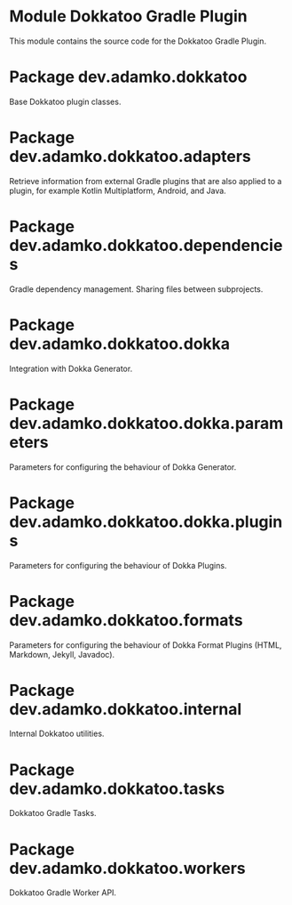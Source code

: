 # Module Dokkatoo Gradle Plugin

This module contains the source code for the Dokkatoo Gradle Plugin.

# Package dev.adamko.dokkatoo

Base Dokkatoo plugin classes.

# Package dev.adamko.dokkatoo.adapters

Retrieve information from external Gradle plugins that are also applied to a plugin,
for example Kotlin Multiplatform, Android, and Java.

# Package dev.adamko.dokkatoo.dependencies

Gradle dependency management. Sharing files between subprojects.

# Package dev.adamko.dokkatoo.dokka

Integration with Dokka Generator.

# Package dev.adamko.dokkatoo.dokka.parameters

Parameters for configuring the behaviour of Dokka Generator.

# Package dev.adamko.dokkatoo.dokka.plugins

Parameters for configuring the behaviour of Dokka Plugins.

# Package dev.adamko.dokkatoo.formats

Parameters for configuring the behaviour of Dokka Format Plugins (HTML, Markdown, Jekyll, Javadoc).

# Package dev.adamko.dokkatoo.internal

Internal Dokkatoo utilities.

# Package dev.adamko.dokkatoo.tasks

Dokkatoo Gradle Tasks.

# Package dev.adamko.dokkatoo.workers

Dokkatoo Gradle Worker API.
